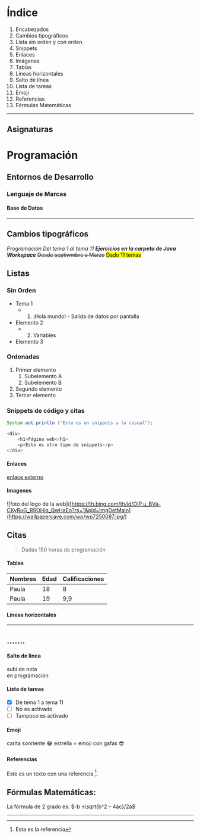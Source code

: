 # Índice

1. Encabezados
2. Cambios tipográficos
3. Lista sin orden y con orden
4. Snippets
5. Enlaces
6. Imágenes
7. Tablas
8. Líneas horizontales
9. Salto de línea
10. Lista de tareas
11. Emoji
12. Referencias
13. Fórmulas Matemáticas 
---

## Asignaturas

# Programación

## Entornos de Desarrollo

### Lenguaje de Marcas 

#### Base de Datos

---

## Cambios tipográficos

_Programación_
*Del tema 1 al tema 11*
**_Ejercicios en la carpeta de Java Workspace_**
~~Desde septiwmbre a Marzo~~
<mark>Dado 11 temas</mark>

## Listas

### Sin Orden

- Tema 1 
  - 1. ¡Hola mundo! - Salida de datos por pantalla
- Elemento 2
  - 2. Variables
- Elemento 3

### Ordenadas

1. Primer elemento
   1. Subelemento A
   2. Subelemento B
2. Segundo elemento
3. Tercer elemento

### Snippets de código y citas

```java
System.out.println ("Esto es un snippets a lo casual");

<div>
    <h1>Página web</h1>
    <p>Esto es otro tipo de snippets</p>
</div>
```

#### Enlaces
[enlace externo](https://www.markdownguide.org/getting-started/)

#### Imagenes
![foto del logo de la web]([https://th.bing.com/th/id/OIP.u_BVa-CKyRuG_R9OHlq_QwHaEo?rs=1&pid=ImgDetMain](https://wallpapercave.com/wp/wp7250087.jpg/)

## Citas
> Dadas 150 horas de programación


#### Tablas
|Nombres      | Edad        | Calificaciones|
|-------------|-------------|---------------|
| Paula       |   18        |         8     |
| Paula       |   19        |         9,9   |


#### Lineas horizontales
-----------
.......
-----------

#### Salto de linea 
subí de nota  
en programación

#### Lista de tareas 
- [x] De tema 1 a tema 11
- [ ] No es activado 
- [ ] Tampoco es activado

#### Emoji
carita sonriente :joy: 
estrella :star:
emoji con gafas :sunglasses:

#### Referencias 
Este es un texto con una referencia [^1].
 [^1]: Esta es la referencia


 ## Fórmulas Matemáticas:

 La fórmula de 2 grado es:
 $-b ±\sqrt{b^2 – 4ac}/2a$

--------------------------------------------
